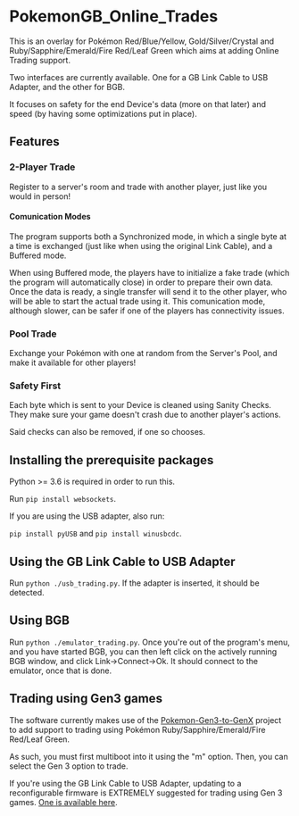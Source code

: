 # PokemonGB_Online_Trades
This is an overlay for Pokémon Red/Blue/Yellow, Gold/Silver/Crystal and Ruby/Sapphire/Emerald/Fire Red/Leaf Green which aims at adding Online Trading support.

Two interfaces are currently available. One for a GB Link Cable to USB Adapter, and the other for BGB.

It focuses on safety for the end Device's data (more on that later) and speed (by having some optimizations put in place).

## Features
### 2-Player Trade
Register to a server's room and trade with another player, just like you would in person!

#### Comunication Modes
The program supports both a Synchronized mode, in which a single byte at a time is exchanged (just like when using the original Link Cable), and a Buffered mode.

When using Buffered mode, the players have to initialize a fake trade (which the program will automatically close) in order to prepare their own data.
Once the data is ready, a single transfer will send it to the other player, who will be able to start the actual trade using it.
This comunication mode, although slower, can be safer if one of the players has connectivity issues.

### Pool Trade
Exchange your Pokémon with one at random from the Server's Pool, and make it available for other players!

### Safety First
Each byte which is sent to your Device is cleaned using Sanity Checks. They make sure your game doesn't crash due to another player's actions.

Said checks can also be removed, if one so chooses.

## Installing the prerequisite packages
Python >= 3.6 is required in order to run this.

Run `pip install websockets`.

If you are using the USB adapter, also run:

`pip install pyUSB` and `pip install winusbcdc`.

## Using the GB Link Cable to USB Adapter
Run `python ./usb_trading.py`.
If the adapter is inserted, it should be detected.

## Using BGB
Run `python ./emulator_trading.py`.
Once you're out of the program's menu, and you have started BGB, you can then left click on the actively running BGB window, and click Link->Connect->Ok.
It should connect to the emulator, once that is done.

## Trading using Gen3 games
The software currently makes use of the [Pokemon-Gen3-to-GenX](https://github.com/Lorenzooone/Pokemon-Gen3-to-Gen-X) project to add support to trading using Pokémon Ruby/Sapphire/Emerald/Fire Red/Leaf Green.

As such, you must first multiboot into it using the "m" option. Then, you can select the Gen 3 option to trade.

If you're using the GB Link Cable to USB Adapter, updating to a reconfigurable firmware is EXTREMELY suggested for trading using Gen 3 games.
[One is available here](https://github.com/Lorenzooone/gb-link-firmware-reconfigurable).
